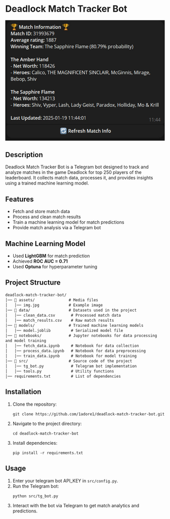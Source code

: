 # Deadlock Match Tracker Bot
![Example image](https://github.com/1adore1/deadlock-match-tracker-bot/blob/main/assets/img.jpg)
## Description
Deadlock Match Tracker Bot is a Telegram bot designed to track and analyze matches in the game Deadlock for top 250 players of the leaderboard. It collects match data, processes it, and provides insights using a trained machine learning model.

## Features
- Fetch and store match data
- Process and clean match results
- Train a machine learning model for match predictions
- Provide match analysis via a Telegram bot

## Machine Learning Model
- Used **LightGBM** for match prediction
- Achieved **ROC AUC = 0.71**
- Used **Optuna** for hyperparameter tuning

## Project Structure
```
deadlock-match-tracker-bot/
│── 📂 assets/               # Media files
│   │── img.jpg             # Example image
│── 📂 data/                 # Datasets used in the project
│   │── clean_data.csv       # Processed match data
│   │── match_results.csv    # Raw match results
│── 📂 models/               # Trained machine learning models
│   │── model.joblib         # Serialized model file
│── 📂 notebooks/            # Jupyter notebooks for data processing and model training
│   │── fetch_data.ipynb     # Notebook for data collection
│   │── process_data.ipynb   # Notebook for data preprocessing
│   │── train_data.ipynb     # Notebook for model training
│── 📂 src/                  # Source code of the project
│   │── tg_bot.py            # Telegram bot implementation
│   │── tools.py             # Utility functions
│── requirements.txt         # List of dependencies
```

## Installation
1. Clone the repository:
   ```
   git clone https://github.com/1adore1/deadlock-match-tracker-bot.git
   ```
2. Navigate to the project directory:
   ```
   cd deadlock-match-tracker-bot
   ```
3. Install dependencies:
   ```
   pip install -r requirements.txt
   ```

## Usage
1. Enter your telegram bot API_KEY in `src/config.py`.
2. Run the Telegram bot:
   ```
   python src/tg_bot.py
   ```
3. Interact with the bot via Telegram to get match analytics and predictions.
